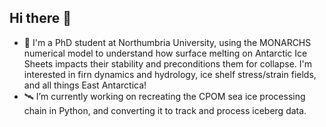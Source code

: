 ## Hi there 👋

- 🧊 I'm a PhD student at Northumbria University, using the MONARCHS numerical model to understand how surface melting on Antarctic Ice Sheets impacts their stability and preconditions them for collapse. I'm interested in firn dynamics and hydrology, ice shelf stress/strain fields, and all things East Antarctica!
- 🛰 I’m currently working on recreating the CPOM sea ice processing chain in Python, and converting it to track and process iceberg data.
